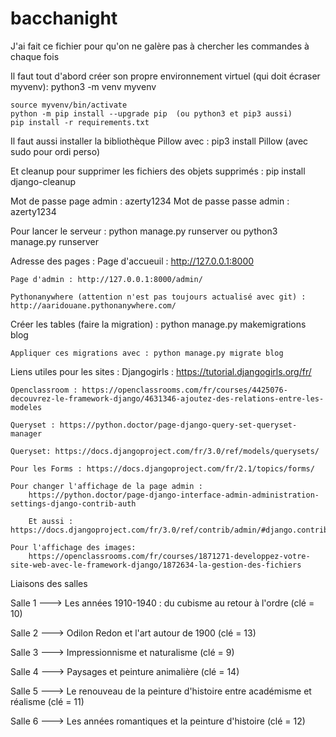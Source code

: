 # bacchanight

J'ai fait ce fichier pour qu'on ne galère pas à chercher les commandes à chaque fois

Il faut tout d'abord créer son propre environnement virtuel (qui doit écraser myvenv):
    python3 -m venv myvenv

    source myvenv/bin/activate
    python -m pip install --upgrade pip  (ou python3 et pip3 aussi)
    pip install -r requirements.txt

Il faut aussi installer la bibliothèque Pillow avec :
    pip3 install Pillow (avec sudo pour ordi perso)

Et cleanup pour supprimer les fichiers des objets supprimés : 
    pip install django-cleanup

Mot de passe page admin : azerty1234
Mot de passe passe admin : azerty1234

Pour lancer le serveur :
    python manage.py runserver ou python3 manage.py runserver

Adresse des pages : 
    Page d'accueuil : http://127.0.0.1:8000
    
    Page d'admin : http://127.0.0.1:8000/admin/
    
    Pythonanywhere (attention n'est pas toujours actualisé avec git) : http://aaridouane.pythonanywhere.com/

Créer les tables (faire la migration) : 
    python manage.py makemigrations blog

    Appliquer ces migrations avec : python manage.py migrate blog


Liens utiles pour les sites : 
    Djangogirls : https://tutorial.djangogirls.org/fr/

    Openclassroom : https://openclassrooms.com/fr/courses/4425076-decouvrez-le-framework-django/4631346-ajoutez-des-relations-entre-les-modeles

    Queryset : https://python.doctor/page-django-query-set-queryset-manager

    Queryset: https://docs.djangoproject.com/fr/3.0/ref/models/querysets/

    Pour les Forms : https://docs.djangoproject.com/fr/2.1/topics/forms/

    Pour changer l'affichage de la page admin : 
        https://python.doctor/page-django-interface-admin-administration-settings-django-contrib-auth

        Et aussi : https://docs.djangoproject.com/fr/3.0/ref/contrib/admin/#django.contrib.admin.ModelAdmin.list_display

    Pour l'affichage des images:
        https://openclassrooms.com/fr/courses/1871271-developpez-votre-site-web-avec-le-framework-django/1872634-la-gestion-des-fichiers

Liaisons des salles 

Salle 1 ---> Les années 1910-1940 : du cubisme au retour à l'ordre (clé = 10)

Salle 2 ---> Odilon Redon et l'art autour de 1900 (clé = 13)

Salle 3 ---> Impressionnisme et naturalisme (clé = 9)

Salle 4 ---> Paysages et peinture animalière (clé = 14)

Salle 5 ---> Le renouveau de la peinture d'histoire entre académisme et réalisme (clé = 11)

Salle 6 ---> Les années romantiques et la peinture d'histoire (clé = 12)
